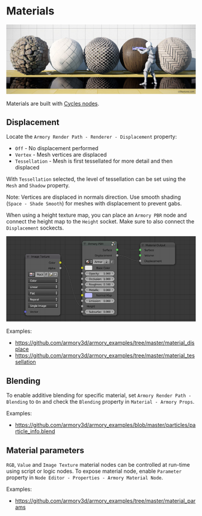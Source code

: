 # Materials

<img src="./graphics/img/materials.jpg">

Materials are built with [Cycles nodes](https://docs.blender.org/manual/en/dev/render/cycles/nodes/index.html).

## Displacement

Locate the `Armory Render Path - Renderer - Displacement` property:
- `Off` - No displacement performed
- `Vertex` - Mesh vertices are displaced
- `Tessellation` - Mesh is first tessellated for more detail and then displaced

With `Tessellation` selected, the level of tessellation can be set using the `Mesh` and `Shadow` property.

Note: Vertices are displaced in normals direction. Use smooth shading (`Space - Shade Smooth`) for meshes with displacement to prevent gabs.

When using a height texture map, you can place an `Armory PBR` node and connect the height map to the `Height` socket. Make sure to also connect the `Displacement` sockects.

<img src="./graphics/img/displace.png">

Examples:
- https://github.com/armory3d/armory_examples/tree/master/material_displace
- https://github.com/armory3d/armory_examples/tree/master/material_tessellation

## Blending

To enable additive blending for specific material, set `Armory Render Path - Blending` to `On` and check the `Blending` property in `Material - Armory Props`.

Examples:
- https://github.com/armory3d/armory_examples/blob/master/particles/particle_info.blend

## Material parameters

`RGB`, `Value` and `Image Texture` material nodes can be controlled at run-time using script or logic nodes. To expose material node, enable `Parameter` property in `Node Editor - Properties - Armory Material Node`.

Examples:
- https://github.com/armory3d/armory_examples/tree/master/material_params
